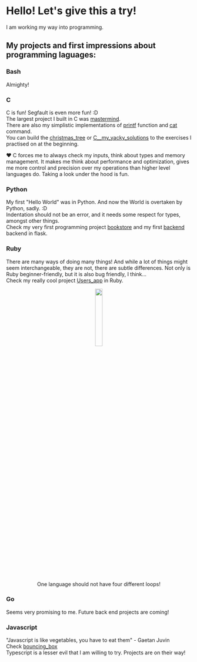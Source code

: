 #  Hello! Let's give this a try!
I am working my way into programming.  

## My projects and first impressions about programming laguages:  

### Bash   
Almighty!

### C
C is fun! Segfault is even more fun! :D  
The largest project I built in C was [mastermind](https://github.com/Massinja/mastermind).  
There are also my simplistic implementations of [printf](https://github.com/Massinja/printf) function and [cat](https://github.com/Massinja/my_cat) command.  
You can build the [christmas_tree](https://github.com/Massinja/christmas_tree) or [C__my_yacky_solutions](https://github.com/Massinja/c_practice_exercises)  to the exercises I practised on at the beginning.

❤️ C forces me to always check my inputs, think about types and memory management.
It makes me think about performance and optimization, gives me more control and precision over my operations than higher level languages do. Taking a look under the hood is fun.

### Python    
My first "Hello World" was in Python. And now the World is overtaken by Python, sadly. :D  
Indentation should not be an error, and it needs some respect for types, amongst other things.  
Check my very first programming project [bookstore](https://github.com/Massinja/bookstore) and my first [backend](https://github.com/Massinja/first_backend_flask) backend in flask.

### Ruby
There are many ways of doing many things! And while a lot of things might seem interchangeable, they are not, there are subtle differences. 
Not only is Ruby beginner-friendly, but it is also bug friendly, I think...  
Check my really cool project [Users_app](https://github.com/Massinja/users_app) in Ruby.
<div align="center">
    <img width="20%" src="https://user-images.githubusercontent.com/84927906/227746913-885fdabb-0df6-4dba-b2eb-c3bb4dedaa15.jpg">
</div>
<div>
  <p align="center">One language should not have four different loops!<p>
</div>

### Go
Seems very promising to me. Future back end projects are coming!

### Javascript  
"Javascript is like vegetables, you have to eat them" - Gaetan Juvin  
Check [bouncing_box](https://github.com/Massinja/bouncing_box)  
Typescript is a lesser evil that I am willing to try. Projects are on their way!
